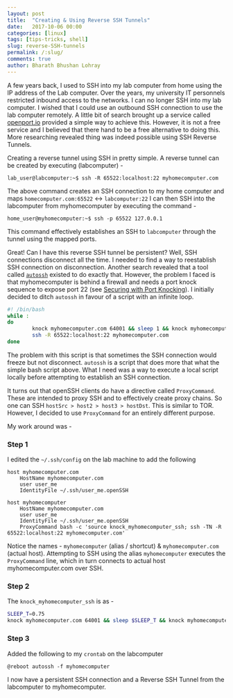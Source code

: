```yaml
---
layout: post
title:  "Creating & Using Reverse SSH Tunnels"
date:   2017-10-06 00:00
categories: [linux]
tags: [tips-tricks, shell]
slug: reverse-SSH-tunnels
permalink: /:slug/
comments: true
author: Bharath Bhushan Lohray
---
```


A few years back, I used to SSH into my lab computer from home using the IP address of the Lab computer. Over the years, my university IT personnels restricted inbound access to the networks. I can no longer SSH into my lab computer. I wished that I could use an outbound SSH connection to use the lab computer remotely. A little bit of search brought up a service called [openport.io](https://openport.io/pricing) provided a simple way to achieve this. However, it is not a free service and I believed that there hand to be a free alternative to doing this. More researching revealed thing was indeed possible using SSH Reverse Tunnels.

Creating a reverse tunnel using SSH in pretty simple. A reverse tunnel can be created by executing (labcomputer) -

```
lab_user@labcomputer:~$ ssh -R 65522:localhost:22 myhomecomputer.com
```

The above command creates an SSH connection to my home computer and maps `homecomputer.com:65522` <-> `labcomputer:22` I can then SSH into the labcomputer from myhomecomputer by executing the command -

```
home_user@myhomecomputer:~$ ssh -p 65522 127.0.0.1
```

This command effectively establishes an SSH to `labcomputer` through the tunnel using the mapped ports.

Great! Can I have this reverse SSH tunnel be persistent? Well, SSH connections disconnect all the time. I needed to find a way to reestablish SSH connection on disconnection. Another search revealed that a tool called [`autossh`](http://www.harding.motd.ca/autossh/) existed to do exactly that. However, the problem I faced is that myhomecomputer is behind a firewall and needs a port knock sequence to expose port 22 (see [Securing with Port Knocking](https://bharath.lohray.com/weblog/securing-with-port-knocking/)). I initially decided to ditch `autossh` in favour of a script with an infinite loop.

```bash
#! /bin/bash
while :
do
        knock myhomecomputer.com 64001 && sleep 1 && knock myhomecomputer.com 64002 && sleep 1 && knock myhomecomputer.com 64003 && sleep 1 && knock myhomecomputer.com 64004
        ssh -R 65522:localhost:22 myhomecomputer.com
done
```

The problem with this script is that sometimes the SSH connection would freeze but not disconnect. `autossh` is a script that does more that what the simple bash script above. What I need was a way to execute a local script locally before attempting to establish an SSH connection.

It turns out that openSSH clients do have a directive called `ProxyCommand`. These are intended to proxy SSH and to effectively create proxy chains. So one can SSH `hostSrc > host2 > host3 > hostDst`. This is similar to TOR. However, I decided to use `ProxyCommand` for an entirely different purpose.

My work around was -

### Step 1

I edited the `~/.ssh/config` on the lab machine to add the following

```
host myhomecomputer.com
    HostName myhomecomputer.com
    user user_me
    IdentityFile ~/.ssh/user_me.openSSH

host myhomecomputer
    HostName myhomecomputer.com
    user user_me
    IdentityFile ~/.ssh/user_me.openSSH
    ProxyCommand bash -c 'source knock_myhomecomputer_ssh; ssh -TN -R 65522:localhost:22 myhomecomputer.com'
```

Notice the names - `myhomecomputer` (alias / shortcut)  & `myhomecomputer.com` (actual host). Attempting to SSH using the alias `myhomecomputer` executes the `ProxyCommand` line, which in turn connects to actual host myhomecomputer.com over SSH.

### Step 2
The `knock_myhomecomputer_ssh` is as -

```bash
SLEEP_T=0.75
knock myhomecomputer.com 64001 && sleep $SLEEP_T && knock myhomecomputer.com 64002 && sleep $SLEEP_T && knock myhomecomputer.com 64003 && sleep $SLEEP_T && knock myhomecomputer.com 64004
```

### Step 3
Added the following to my `crontab` on the labcomputer

```
@reboot autossh -f myhomecomputer
```

I now have a persistent SSH connection and a Reverse SSH Tunnel from the labcomputer to myhomecomputer.
